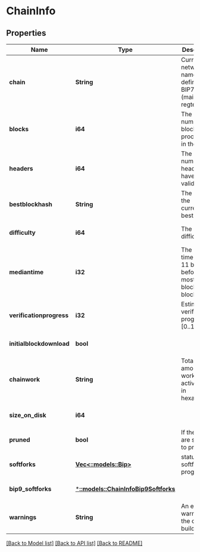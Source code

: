 # ChainInfo

## Properties
Name | Type | Description | Notes
------------ | ------------- | ------------- | -------------
**chain** | **String** | Current network name as defined in BIP70 (main, test, regtest) | [optional] [default to null]
**blocks** | **i64** | The current number of blocks processed in the server | [optional] [default to null]
**headers** | **i64** | The current number of headers we have validated | [optional] [default to null]
**bestblockhash** | **String** | The hash of the currently best block | [optional] [default to null]
**difficulty** | **i64** | The current difficulty | [optional] [default to null]
**mediantime** | **i32** | The median time of the 11 blocks before the most recent block on the blockchain | [optional] [default to null]
**verificationprogress** | **i32** | Estimate of verification progress [0..1] | [optional] [default to null]
**initialblockdownload** | **bool** |  | [optional] [default to null]
**chainwork** | **String** | Total amount of work in active chain, in hexadecimal | [optional] [default to null]
**size_on_disk** | **i64** |  | [optional] [default to null]
**pruned** | **bool** | If the blocks are subject to pruning | [optional] [default to null]
**softforks** | [**Vec<::models::Bip>**](BIP.md) | status of softforks in progress | [optional] [default to null]
**bip9_softforks** | [***::models::ChainInfoBip9Softforks**](ChainInfo_bip9_softforks.md) |  | [optional] [default to null]
**warnings** | **String** | An eventual warning on the current build status. | [optional] [default to null]

[[Back to Model list]](../README.md#documentation-for-models) [[Back to API list]](../README.md#documentation-for-api-endpoints) [[Back to README]](../README.md)


